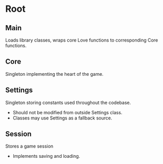 # Root

## Main

Loads library classes, wraps core Love functions to corresponding Core functions.

## Core

Singleton implementing the heart of the game.

## Settings

Singleton storing constants used throughout the codebase.

* Should not be modified from outside Settings class.
* Classes may use Settings as a fallback source.

## Session

Stores a game session

* Implements saving and loading.

